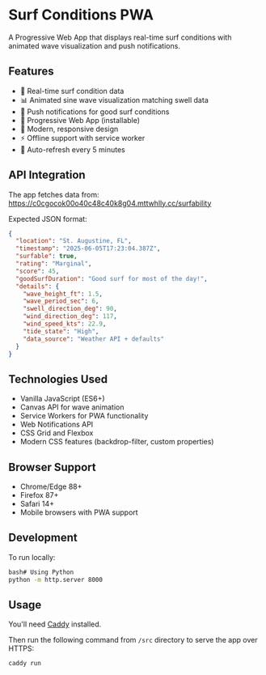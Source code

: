 # Surf Conditions PWA

A Progressive Web App that displays real-time surf conditions with animated wave visualization and push notifications.

## Features

- 🌊 Real-time surf condition data
- 📊 Animated sine wave visualization matching swell data
- 🔔 Push notifications for good surf conditions
- 📱 Progressive Web App (installable)
- 🎨 Modern, responsive design
- ⚡ Offline support with service worker
- 🔄 Auto-refresh every 5 minutes

## API Integration

The app fetches data from:
https://c0cgocok00o40c48c40k8g04.mttwhlly.cc/surfability

Expected JSON format:
```json
{
  "location": "St. Augustine, FL",
  "timestamp": "2025-06-05T17:23:04.387Z",
  "surfable": true,
  "rating": "Marginal",
  "score": 45,
  "goodSurfDuration": "Good surf for most of the day!",
  "details": {
    "wave_height_ft": 1.5,
    "wave_period_sec": 6,
    "swell_direction_deg": 90,
    "wind_direction_deg": 117,
    "wind_speed_kts": 22.9,
    "tide_state": "High",
    "data_source": "Weather API + defaults"
  }
}
```

## Technologies Used

- Vanilla JavaScript (ES6+)
- Canvas API for wave animation
- Service Workers for PWA functionality
- Web Notifications API
- CSS Grid and Flexbox
- Modern CSS features (backdrop-filter, custom properties)

## Browser Support

- Chrome/Edge 88+
- Firefox 87+
- Safari 14+
- Mobile browsers with PWA support

## Development
To run locally:
```bash
bash# Using Python
python -m http.server 8000
```

## Usage
You'll need [Caddy](https://caddyserver.com/) installed.

Then run the following command from `/src` directory to serve the app over HTTPS:

```bash
caddy run
```